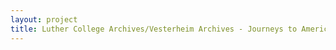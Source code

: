 ```yaml
--- 
layout: project 
title: Luther College Archives/Vesterheim Archives - Journeys to American: Documenting Norwegian-American Collections
---
```




